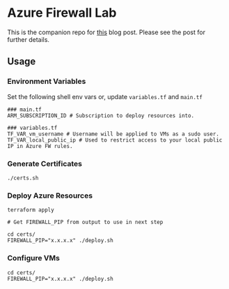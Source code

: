 # Azure Firewall Lab

This is the companion repo for [this](https://stratuslabs.net/blog/azure-firewall-application-rules-processing) blog post. Please see the post for further details.

## Usage

### Environment Variables
Set the following shell env vars or, update `variables.tf` and `main.tf`
```
### main.tf
ARM_SUBSCRIPTION_ID # Subscription to deploy resources into.

### variables.tf
TF_VAR_vm_username # Username will be applied to VMs as a sudo user.
TF_VAR_local_public_ip # Used to restrict access to your local public IP in Azure FW rules.
```

### Generate Certificates
```
./certs.sh
```

### Deploy Azure Resources
```
terraform apply

# Get FIREWALL_PIP from output to use in next step

cd certs/
FIREWALL_PIP="x.x.x.x" ./deploy.sh
```

### Configure VMs
```
cd certs/
FIREWALL_PIP="x.x.x.x" ./deploy.sh
```